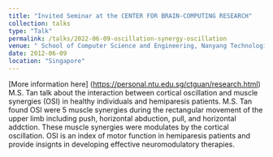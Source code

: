```yaml
---
title: "Invited Seminar at the CENTER FOR BRAIN-COMPUTING RESEARCH"
collection: talks
type: "Talk"
permalink: /talks/2022-06-09-oscillation-synergy-oscillation
venue: " School of Computer Science and Engineering, Nanyang Technological University"
date: 2012-06-09
location: "Singapore"
---
```


[More information here] (https://personal.ntu.edu.sg/ctguan/research.html)
<br>
M.S. Tan talk about the interaction between cortical oscillation and muscle synergies (OSI) in healthy individuals and hemiparesis patients. M.S. Tan found OSI were 5 muscle synergies during the rectangular movement  of the upper limb including push, horizontal abduction, pull, and horizontal addction. These muscle synergies were modulates by the cortical oscillation. OSI is an index of motor function in hemiparesis patients and provide insignts in developing effective neuromodulatory therapies.
